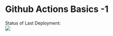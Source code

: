 # Github  Actions Basics -1

Status of Last Deployment:<br>
<img src="https://github.com/javadovjavad/dev-options2/workflow/MyGithubActions-Basics/badge.svg?branch=master"><br>

